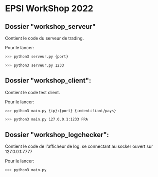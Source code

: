 # EPSI WorkShop 2022

## Dossier "workshop_serveur"
Contient le code du serveur de trading.

Pour le lancer:
```sh
>>> python3 serveur.py {port}

>>> python3 serveur.py 1233
```


## Dossier "workshop_client":
Contient le code test client.

Pour le lancer:
```sh
>>> python3 main.py {ip}:{port} {indentifiant/pays}

>>> python3 main.py 127.0.0.1:1233 FRA
```


## Dossier "workshop_logchecker":
Contient le code de l'afficheur de log, se connectant au socker ouvert sur 127.0.0.1:7777

Pour le lancer:
```sh
>>> python3 main.py
```
